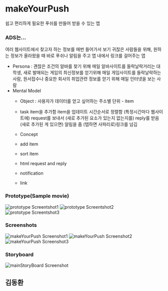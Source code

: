 
# makeYourPush
쉽고 편리하게 필요한 푸쉬를 만들어 받을 수 있는 앱

### ADS는...
여러 웹사이트에서 찾고자 하는 정보를 매번 들어가서 보기 귀찮은 사람들을 위해, 원하는 정보가 올라왔을 때 바로 푸쉬나 알림을 주고 앱 내에서 링크를 걸어주는 앱

* Persona : 괜찮은 조건의 알바를 찾기 위해 매일 알바사이트를 들락날락거리는 대학생, 새로 발매되는 게임의 최신정보를 얻기위해 매일 게임사이트를 들락날락하는 사람, 원서접수나 중요한 회사의 취업관련 정보를 얻기 위해 매일 인터넷을 보는 사람
* Mental Model 
	* Object : 사용자가 데이터를 얻고 싶어하는 주소별 단위 - item
	
	* task
	item을 추가함
	item을 업데이트 시간순서로 정렬함
	(특정시간마다 웹사이트에) request를 보내서 (새로 추가된 요소가 있는지 없는지를) reply를 받음
	(새로 추가된 게 있으면) 알림을 줌
	(탭하면 사파리로)링크를 넘김
	
	* Concept
	* add item
	* sort item
	* html request and reply
	* notification
	* link 

### Prototype(Sample movie)

![prototype Screentshot1](https://github.com/transienteternity/KUProtoypeCatalog2016Winter/blob/master/DongHwanKim/Mockup/images/prototype1.png?raw=true)
![prototype Screentshot2](https://github.com/transienteternity/KUProtoypeCatalog2016Winter/blob/master/DongHwanKim/Mockup/images/prototype2.png?raw=true)
![prototype Screentshot3](https://github.com/transienteternity/KUProtoypeCatalog2016Winter/blob/master/DongHwanKim/Mockup/images/prototype3.png?raw=true)


### Screenshots
![makeYourPush Screenshot1](https://github.com/transienteternity/KUProtoypeCatalog2016Winter/blob/master/DongHwanKim/Mockup/images/sampleproto1.png?raw=true)
![makeYourPush Screenshot2](https://github.com/transienteternity/KUProtoypeCatalog2016Winter/blob/master/DongHwanKim/Mockup/images/sampleproto2.png?raw=true)
![makeYourPush Screenshot3](https://github.com/transienteternity/KUProtoypeCatalog2016Winter/blob/master/DongHwanKim/Mockup/images/sampleproto3.png?raw=true)



### Storyboard
![mainStoryBoard Screenshot](https://github.com/transienteternity/KUProtoypeCatalog2016Winter/blob/master/DongHwanKim/Mockup/images/mainstoryboard.png?raw=true)


## 김동환
